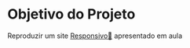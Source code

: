 # Objetivo do Projeto

 <p>Reproduzir um site  <a href="https://www.sebrae.com.br/sites/PortalSebrae/artigos/o-que-e-um-site-responsivo,4a6ad1eb00ad2410VgnVCM100000b272010aRCRD" target="_blank" rel="external">Responsivo&#x1F517</a> apresentado em aula </p>
 
